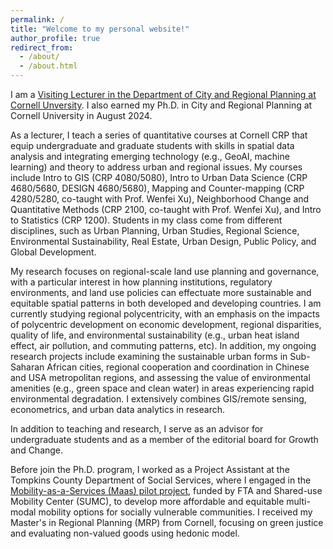 ```yaml
---
permalink: /
title: "Welcome to my personal website!"
author_profile: true
redirect_from: 
  - /about/
  - /about.html
---
```


I am a [Visiting Lecturer in the Department of City and Regional Planning at Cornell Unversity](https://aap.cornell.edu/academics/department-city-and-regional-planning). I also earned my Ph.D. in City and Regional Planning at Cornell University in August 2024.

As a lecturer, I teach a series of quantitative courses at Cornell CRP that equip undergraduate and graduate students with skills in spatial data analysis and integrating emerging technology (e.g., GeoAI, machine learning) and theory to address urban and regional issues. My courses include Intro to GIS (CRP 4080/5080), Intro to Urban Data Science (CRP 4680/5680, DESIGN 4680/5680), Mapping and Counter-mapping (CRP 4280/5280, co-taught with Prof. Wenfei Xu), Neighborhood Change and Quantitative Methods (CRP 2100, co-taught with Prof. Wenfei Xu), and Intro to Statistics (CRP 1200). Students in my class come from different disciplines, such as Urban Planning, Urban Studies, Regional Science, Environmental Sustainability, Real Estate, Urban Design, Public Policy, and Global Development.

My research focuses on regional-scale land use planning and governance, with a particular interest in how planning institutions, regulatory environments, and land use policies can effectuate more sustainable and equitable spatial patterns in both developed and developing countries. I am currently studying regional polycentricity, with an emphasis on the impacts of polycentric development on economic development, regional disparities, quality of life, and environmental sustainability (e.g., urban heat island effect, air pollution, and commuting patterns, etc). In addition, my ongoing research projects include examining the sustainable urban forms in Sub-Saharan African cities, regional cooperation and coordination in Chinese and USA metropolitan regions, and assessing the value of environmental amenities (e.g., green space and clean water) in areas experiencing rapid environmental degradation. I extensively combines GIS/remote sensing, econometrics, and urban data analytics in research.

In addition to teaching and research, I serve as an advisor for undergraduate students and as a member of the editorial board for Growth and Change.

Before join the Ph.D. program, I worked as a Project Assistant at the Tompkins County Department of Social Services, where I engaged in the [Mobility-as-a-Services (Maas) pilot project](https://learn.sharedusemobilitycenter.org/wp-content/uploads/Tompkins__SUMC_MOD-On-Ramp-Program-Lessons-Learned-Webinar_June-23-2020.pdf), funded by FTA and Shared-use Mobility Center (SUMC), to develop more affordable and equitable multi-modal mobility options for socially vulnerable communities. I received my Master's in Regional Planning (MRP) from Cornell, focusing on green justice and evaluating non-valued goods using hedonic model.
